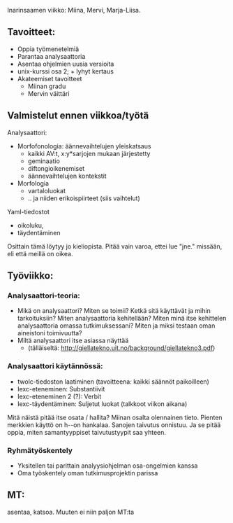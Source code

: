 Inarinsaamen viikko: Miina, Mervi, Marja-Liisa.

## Tavoitteet:
* Oppia työmenetelmiä
* Parantaa analysaattoria
* Asentaa ohjelmien uusia versioita
* unix-kurssi osa 2; + lyhyt kertaus
* Akateemiset tavoitteet
    - Miinan gradu
    - Mervin väittäri

## Valmistelut ennen viikkoa/työtä

Analysaattori: 

* Morfofonologia: äännevaihtelujen yleiskatsaus
    - kaikki AV:t, x:y*sarjojen mukaan järjestetty
    - geminaatio
    - diftongioikenemiset
    - äännevaihtelujen kontekstit
* Morfologia
    - vartaloluokat
    - .. ja niiden erikoispiirteet (siis vaihtelut)

Yaml-tiedostot
* oikoluku, 
* täydentäminen

Osittain tämä löytyy jo kieliopista. Pitää vain varoa, ettei lue "jne." 
missään, eli että meillä on oikea.

## Työviikko:

### Analysaattori-teoria:

* Mikä on analysaattori? Miten se toimii? Ketkä sitä käyttävät ja 
  mihin tarkoituksiin? Miten analysaattoria kehitellään? 
  Miten minä itse kehittelen analysaattoria omassa tutkimuksessani? 
  Miten ja miksi testaan oman aineistoni toimivuutta? 
* Miltä analysaattori itse asiassa näyttää
    - (tälläiseltä: http://giellatekno.uit.no/background/giellatekno3.pdf)

### Analysaattori käytännössä:

* twolc-tiedoston laatiminen (tavoitteena: kaikki säännöt paikoilleen)
* lexc-eteneminen: Substantiivit
* lexc-eteneminen 2 (?): Verbit
* lexc-täydentäminen: Suljetut luokat (talkkoot viikon aikana)

Mitä näistä pitää itse osata / hallita? Miinan osalta olennainen tieto. Pienten merkkien käyttö on h--on hankalaa. Sanojen taivutus onnistuu. Ja se pitää oppia, miten samantyyppiset taivutustyypit saa yhteen. 

### Ryhmätyöskentely

* Yksitellen tai parittain analyysiohjelman osa-ongelmien kanssa
* Oma työskentely oman tutkimusprojektin parissa

## MT:

 
asentaa, katsoa. Muuten ei niin paljon MT:ta
